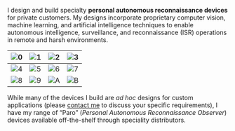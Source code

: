 <!-- ```
      _________    _________    ____  ___                __                 ___           ___
     /  ______/\  /  ____  /\  /   /\/  /\              /_/\               /  /\         /  /\ 
    /  /\_____\/ /  /___/ / / /   / /  / /              \_\/              /  / /     ___/  /_/
   /  / /       /  ______/ / /    \/  / /  _____      ___    ______      /  /_/___  /__   ___/\
  /  / /       /  /\_____\/ /  _     / /  /     \    /  /\  /  __  \    /  ___   /\ \_/  /\__\/
 /  /_/____   /  / /       /  /\\    \/  /  /\  /\  /  / / /  /_/  /|  /  /\ /  / /  /  / /  __    __    __
/_________/\ /__/ /       /__/ / \___/\ /__/ /_/ / /__/ / /_____  / / /__/ //__/ /  /__/ /  /_/\  /_/\  /_/\
\_________\/ \__\/        \__\/   \__\/ \__\/\_\/  \__\/  \____/ / /  \__\/ \__\/   \__\/   \_\/  \_\/  \_\/
                                                           ___/ / /
                                                          /____/ /
                                                          \____\/
``` -->                         

I design and build specialty **personal autonomous reconnaissance devices** for private customers. My designs incorporate proprietary computer vision, machine learning, and artificial intelligence techniques to enable autonomous intelligence, surveillance, and reconnaissance (ISR) operations in remote and harsh environments.

| ![0](content/scene-01.png) | ![1](content/scene-03.png) | ![2](content/scene-06.png) | ![3](content/scan-01.png)  | 
| :------------------------: | :------------------------: | :------------------------: | :------------------------: | 
| ![4](content/scene-04.png) | ![5](content/scene-02.png) | ![6](content/scene-08.png) | ![7](content/scene-05.png) | 
| ![8](content/scene-07.png) | ![9](content/scene-09.png) | ![A](content/scan-04.png)  | ![B](content/scene-10.png) | 

While many of the devices I build are *ad hoc* designs for custom applications (please [contact me](mailto:chris@cpknight.io) to discuss your specific requirements), I have my range of “Paro” (*Personal Autonomous Reconnaissance Observer*) devices available off-the-shelf through speciality distributors. <!-- in the United States, the United Kingdom, France, Australia, and Israel. -->
